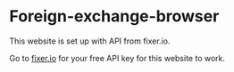 # Foreign-exchange-browser

This website is set up with API from fixer.io.

Go to [fixer.io](https://www.fixer.io) for your free API key for this website to work.
